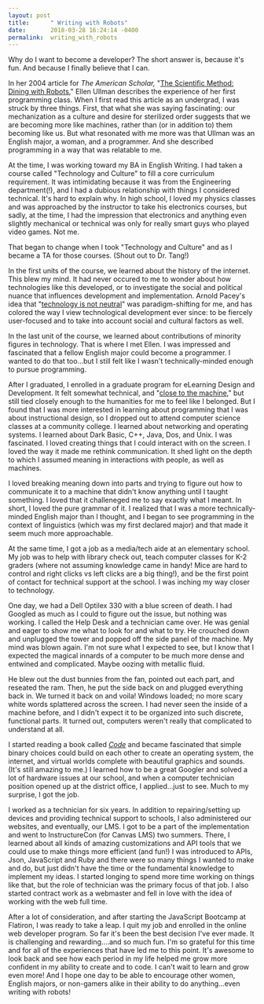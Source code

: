 ```yaml
---
layout: post
title:      " Writing with Robots"
date:       2018-03-28 16:24:14 -0400
permalink:  writing_with_robots
---
```



Why do I want to become a developer? The short answer is, because it's fun.  And because I finally believe that I can. 

In her 2004 article for *The American Scholar,* "[The Scientific Method: Dining with Robots](https://www.jstor.org/stable/41221351?seq=1#page_scan_tab_contents)," Ellen Ullman describes the experience of her first programming class. When I first read this article as an undergrad, I was struck by three things. First, that what she was saying fascinating: our mechanization as a culture and desire for sterilized order suggests that we are becoming more like machines, rather than (or in addition to) them becoming like us. But what resonated with me more was that Ullman was an English major, a woman, and a programmer. And she described programming in a way that was relatable to me.

At the time, I was working toward my BA in English Writing. I had taken a course called "Technology and Culture" to fill a core curriculum requirement. It was intimidating because it was from the Engineering department(!), and I had a dubious relationship with things I considered technical. It's hard to explain why. In high school, I loved my physics classes and was approached by the instructor to take his electronics courses, but sadly, at the time, I had the impression that electronics and anything even slightly mechanical or technical was only for really smart guys who played video games. Not me.

That began to change when I took "Technology and Culture" and as I became a TA for those courses. (Shout out to Dr. Tang!)

In the first units of the course, we learned about the history of the internet. This blew my mind. It had never occured to me  to wonder about how technologies like this developed, or to investigate the social and political nuance that influences development and implementation. Arnold Pacey's idea that "[technology is not neutral](https://www.amazon.com/Culture-Technology-MIT-Press/dp/0262660563)" was paradigm-shifting for me, and has colored the way I view technological development ever since: to be fiercely user-focused and to take into account social and cultural factors as well.

In the last unit of the course, we learned about contributions of minority figures in technology. That is where I met Ellen. I was impressed and fascinated that a fellow English major could become a programmer. I wanted to do that too...but I still felt like I wasn't technically-minded enough to pursue programming. 

After I graduated, I enrolled in a graduate program for eLearning Design and Development. It felt somewhat technical, and "[close to the machine](https://www.amazon.com/Close-Machine-Technophilia-Its-Discontents/dp/1250002486)," but still tied closely enough to the humanities for me to feel like I belonged. But I found that I was more interested in learning about programming that I was about instructional design, so I dropped out to attend computer science classes at a community college. I learned about networking and operating systems. I learned about Dark Basic, C++, Java, Dos, and Unix. I was fascinated. I loved creating things that I could interact with on the screen. I loved the way it made me rethink communication. It shed light on the depth to which I assumed meaning in interactions with people, as well as machines. 

I loved breaking meaning down into parts and trying to figure out how to communicate it to a machine that didn't know anything until I taught something. I loved that it challeneged me to say exactly what I meant. In short, I loved the pure grammar of it. I realized that I was a more technically-minded English major than I thought, and I began to see programming in the context of linguistics (which was my first declared major) and that made it seem much more approachable.

At the same time, I got a job as a media/tech aide at an elementary school. My job was to help with library check out, teach computer classes for K-2 graders (where not assuming knowledge came in handy! Mice are hard to control and right clicks vs left clicks are a big thing!), and be the first point of contact for technical support at the school. I was inching my way closer to technology. 

One day, we had a Dell Optilex 330 with a blue screen of death. I had Googled as much as I could to figure out the issue, but nothing was working. I called the Help Desk and a technician came over. He was genial and eager to show me what to look for and what to try. He crouched down and unplugged the tower and popped off the side panel of the machine.  My mind was blown again. I'm not sure what I expected to see, but I know that I expected the magical innards of a computer to be much more dense and entwined and complicated. Maybe oozing with metallic fluid. 

He blew out the dust bunnies from the fan, pointed out each part, and reseated the ram. Then, he put the side back on and plugged everything back in. We turned it back on and voila! Windows loaded; no more scary white words splattered across the screen. I had never seen the inside of a machine before, and I didn't expect it to be organized into such discrete, functional parts. It turned out, computers weren't really that complicated to understand at all. 

I started reading a book called *[Code](https://www.amazon.com/Code-Language-Computer-Hardware-Software/dp/0735611319)*  and became fascinated that simple binary choices could build on each other to create an operating system, the internet, and virtual worlds complete with beautiful graphics and sounds. (It's still amazing to me.) I learned how to be a great Googler and solved a lot of hardware issues at our school, and when a computer technician position opened up at the district office, I applied...just to see. Much to my surprise, I got the job.

I worked as a technician for six years. In addition to repairing/setting up devices and providing technical support to schools, I also administered our websites, and eventually, our LMS. I got to be a part of the implementation and went to InstructureCon (for Canvas LMS) two summers. There, I learned about all kinds of amazing customizations and API tools that we could use to make things more efficient (and fun!) I was introduced to APIs, Json, JavaScript and Ruby and there were so many things I wanted to make and do, but just didn't have the time or the fundamental knowledge to implement my ideas. I started longing to spend more time working on things like that, but the role of technician was the primary focus of that job. I also started contract work as a webmaster and fell in love with the idea of working with the web full time.

After a lot of consideration, and after starting the JavaScript Bootcamp at Flatiron, I was ready to take a leap. I quit my job and enrolled in the online web developer program. So far it's been the best decision I've ever made. It is challenging and rewarding....and so much fun. I'm so grateful for this time and for all of the experiences that have led me to this point. It's awesome to look back and see how each period in my life helped me grow more confident in my ability to create and to code.  I can't wait to learn and grow even more!  And I hope one day to be able to encourage other women, English majors, or non-gamers alike in their ability to do anything...even writing with robots!
